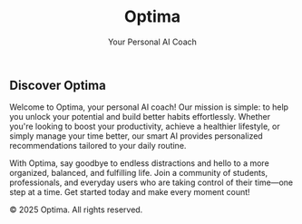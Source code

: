 <!DOCTYPE html>
<html lang="en">
<head>
  <meta charset="UTF-8">
  <meta name="viewport" content="width=device-width, initial-scale=1.0">
  <meta name="description" content="Optima - Your Personal AI Coach: Unlock your potential with personalized recommendations to boost productivity and build better habits.">
  <title>Optima - Your Personal AI Coach</title>
  <link rel="stylesheet" href="styles.css">
</head>
<body>
  <header>
    <h1>Optima</h1>
    <p>Your Personal AI Coach</p>
  </header>

  <main>
    <section id="description">
      <h2>Discover Optima</h2>
      <p>
        Welcome to Optima, your personal AI coach! Our mission is simple: to help you unlock your potential and build better habits effortlessly. Whether you're looking to boost your productivity, achieve a healthier lifestyle, or simply manage your time better, our smart AI provides personalized recommendations tailored to your daily routine.
      </p>
      <p>
        With Optima, say goodbye to endless distractions and hello to a more organized, balanced, and fulfilling life. Join a community of students, professionals, and everyday users who are taking control of their time—one step at a time. Get started today and make every moment count!
      </p>
    </section>
  </main>

  <footer>
    <p>&copy; 2025 Optima. All rights reserved.</p>
  </footer>
</body>
</html>

